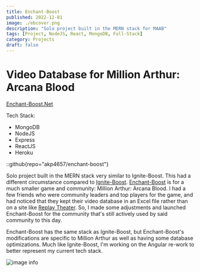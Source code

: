 ```yaml
---
title: Enchant-Boost
published: 2022-12-01
image: ./ebcover.png
description: "Solo project built in the MERN stack for MAAB"
tags: [Project, NodeJS, React, MongoDB, Full-Stack]
category: Projects
draft: false
---
```


# Video Database for Million Arthur: Arcana Blood

[Enchant-Boost.Net](https://www.enchant-boost.net/)

Tech Stack: 
- MongoDB
- NodeJS
- Express
- ReactJS
- Heroku

::github{repo="akp4657/enchant-boost"}

Solo project built in the MERN stack very similar to Ignite-Boost. This had a different circumstance compared to [Ignite-Boost](https://www.ignite-boost.net/). [Enchant-Boost](https://www.enchant-boost.net/) is for a much smaller game and community: Million Arthur: Arcana Blood. I had a few friends who were community leaders and top players for the game, and had noticed that they kept their video database in an Excel file rather than on a site like [Replay Theater](https://replaytheater.app/). So, I made some adjustments and launched Enchant-Boost for the community that's still actively used by said community to this day.

Enchant-Boost has the same stack as Ignite-Boost, but Enchant-Boost's modifications are specific to Million Arthur as well as having some database optimizations. Much like Ignite-Boost, I'm working on the Angular re-work to better represent my current tech stack.

![image info](./eb.PNG)
